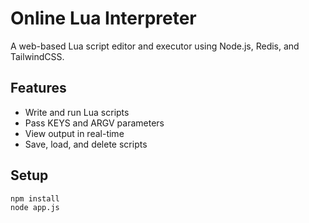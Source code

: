 # Online Lua Interpreter

A web-based Lua script editor and executor using Node.js, Redis, and TailwindCSS.

## Features
- Write and run Lua scripts
- Pass KEYS and ARGV parameters
- View output in real-time
- Save, load, and delete scripts

## Setup
```bash
npm install
node app.js
